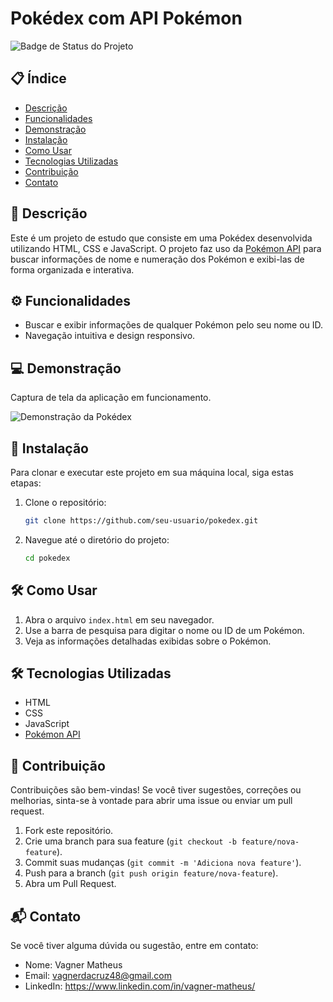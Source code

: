 # Pokédex com API Pokémon

![Badge de Status do Projeto](https://img.shields.io/badge/status-%20desenvolvido-blue)

## 📋 Índice

- [Descrição](#descrição)
- [Funcionalidades](#funcionalidades)
- [Demonstração](#demonstração)
- [Instalação](#instalação)
- [Como Usar](#como-usar)
- [Tecnologias Utilizadas](#tecnologias-utilizadas)
- [Contribuição](#contribuição)
- [Contato](#contato)

## 📖 Descrição

Este é um projeto de estudo que consiste em uma Pokédex desenvolvida utilizando HTML, CSS e JavaScript. O projeto faz uso da [Pokémon API](https://pokeapi.co/) para buscar informações de nome e numeração dos Pokémon e exibi-las de forma organizada e interativa.

## ⚙️ Funcionalidades

- Buscar e exibir informações de qualquer Pokémon pelo seu nome ou ID.
- Navegação intuitiva e design responsivo.

## 💻 Demonstração

Captura de tela da aplicação em funcionamento.

![Demonstração da Pokédex](URL_DA_IMAGEM)

## 🚀 Instalação

Para clonar e executar este projeto em sua máquina local, siga estas etapas:

1. Clone o repositório:
    ```bash
    git clone https://github.com/seu-usuario/pokedex.git
    ```
2. Navegue até o diretório do projeto:
    ```bash
    cd pokedex
    ```

## 🛠️ Como Usar

1. Abra o arquivo `index.html` em seu navegador.
2. Use a barra de pesquisa para digitar o nome ou ID de um Pokémon.
3. Veja as informações detalhadas exibidas sobre o Pokémon.

## 🛠️ Tecnologias Utilizadas

- HTML
- CSS
- JavaScript
- [Pokémon API](https://pokeapi.co/)

## 🤝 Contribuição

Contribuições são bem-vindas! Se você tiver sugestões, correções ou melhorias, sinta-se à vontade para abrir uma issue ou enviar um pull request.

1. Fork este repositório.
2. Crie uma branch para sua feature (`git checkout -b feature/nova-feature`).
3. Commit suas mudanças (`git commit -m 'Adiciona nova feature'`).
4. Push para a branch (`git push origin feature/nova-feature`).
5. Abra um Pull Request.

## 📬 Contato

Se você tiver alguma dúvida ou sugestão, entre em contato:

- Nome: Vagner Matheus
- Email: vagnerdacruz48@gmail.com
- LinkedIn: https://www.linkedin.com/in/vagner-matheus/
